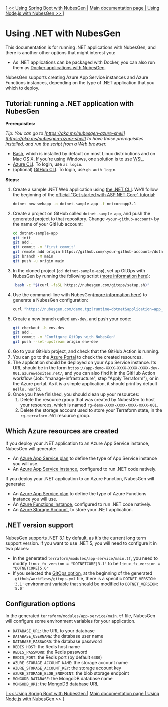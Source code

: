 [[ << Using Spring Boot with NubesGen ](spring-boot.md) | [ Main documentation page ](../README.md) |[ Using Node.js with NubesGen >> ](nodejs.md)]

# Using .NET with NubesGen

This documentation is for running .NET applications with NubesGen, and there is another other options that might interest you:

- As .NET applications can be packaged with Docker, you can also run them as [Docker applications with NubesGen](docker.md).

NubesGen supports creating Azure App Service instances and Azure Functions instances, depending on the type of .NET application that you which to deploy.

## Tutorial: running a .NET application with NubesGen

__Prerequisites:__

_Tip: You can go to [https://aka.ms/nubesgen-azure-shell](https://aka.ms/nubesgen-azure-shell) to have those prerequisites installed, and run the script from a Web browser._
- [Bash](https://fr.wikipedia.org/wiki/Bourne-Again_shell), which is installed by default on most Linux distributions and on Mac OS X. If you're using Windows, one solution is to use [WSL](https://aka.ms/nubesgen-install-wsl).
- [Azure CLI](https://aka.ms/nubesgen-install-az-cli). To login, use `az login`.
- (optional) [GitHub CLI](https://cli.github.com/). To login, use `gh auth login`.

__Steps:__
1. Create a sample .NET Web application using [the .NET CLI](https://aka.ms/nubesgen-install-dotnet-cli).
   We'll follow the beginning of the [official "Get started with ASP.NET Core" tutorial](https://aka.ms/nubesgen-dotnet-getting-started):
   ```bash
   dotnet new webapp -o dotnet-sample-app -f netcoreapp3.1
   ```
2. Create a project on GitHub called `dotnet-sample-app`, and push the generated project to that repository. Change `<your-github-account>` by the name of your GitHub account:
   ```bash
   cd dotnet-sample-app
   git init
   git add .
   git commit -m "first commit"
   git remote add origin https://github.com/<your-github-account>/dotnet-sample-app.git
   git branch -M main
   git push -u origin main
   ```
3. In the cloned project (`cd dotnet-sample-app`), set up GitOps with NubesGen by running the following script ([more information here](../gitops-quick-start.md)):
   ```bash
    bash -c "$(curl -fsSL https://nubesgen.com/gitops/setup.sh)"
    ```
4. Use the command-line with NubesGen([more information here](../command-line.md)) to generate a NubesGen configuration:
   ```bash
   curl "https://nubesgen.com/demo.tgz?runtime=dotnet&application=app_service.standard&gitops=true" | tar -xzvf -
   ```
5. Create a new branch called `env-dev`, and push your code:
   ```bash
   git checkout -b env-dev
   git add .
   git commit -m 'Configure GitOps with NubesGen'
   git push --set-upstream origin env-dev
   ```
6. Go to your GitHub project, and check that the GitHub Action is running.
7. You can go to the [Azure Portal](https://aka.ms/nubesgen-portal) to check the created resources.
8. The application should be deployed on your App Service instance. Its URL should be in the form `https://app-demo-XXXX-XXXX-XXXX-XXXX-dev-001.azurewebsites.net/`, and you can also find it in the GitHub Action workflow (Job: "manage-infrastructure", step "Apply Terraform"), or in the Azure portal.
As it is a simple application, it should print by default `Hello, world`.
9. Once you have finished, you should clean up your resources:
   1. Delete the resource group that was created by NubesGen to host your resources, which is named `rg-demo-XXXX-XXXX-XXXX-XXXX-001`.
   2. Delete the storage account used to store your Terraform state, in the `rg-terraform-001` resource group.

## Which Azure resources are created

If you deploy your .NET application to an Azure App Service instance, NubesGen will generate:

- An [Azure App Service plan](https://aka.ms/nubesgen-app-service-plans) to define the type of App Service instance you will use.
- An [Azure App Service instance](https://aka.ms/nubesgen-app-service), configured to run .NET code natively.

If you deploy your .NET application to an Azure Function, NubesGen will generate:

- An [Azure App Service plan](https://aka.ms/nubesgen-app-service-plans) to define the type of Azure Functions instance you will use.
- An [Azure Functions instance](https://aka.ms/nubesgen-functions), configured to run .NET code natively.
- An [Azure Storage Account](https://aka.ms/nubesgen-storage), to store your .NET application.

## .NET version support

NubesGen supports .NET 3.1 by default, as it's the current long term support version. If you want to use .NET 5, you will 
need to configure it in two places:

- In the generated `terraform/modules/app-service/main.tf`, you need to modify `linux_fx_version = "DOTNETCORE|3.1"` to be
  `linux_fx_version = "DOTNETCORE|5.0"`
- If you selected the [GitOps option](../gitops-overview.md), at the beginning of the generated `.github/workflows/gitops.yml` file,
  there is a specific `DOTNET_VERSION: '3.1'` environment variable that should be modified to `DOTNET_VERSION: '5.0'`

## Configuration options

In the generated `terraform/modules/app-service/main.tf` file, NubesGen will configure some environment variables
for your application.

- `DATABASE_URL`: the URL to your database
- `DATABASE_USERNAME`: the database user name
- `DATABASE_PASSWORD`: the database password
- `REDIS_HOST`: the Redis host name
- `REDIS_PASSWORD`: the Redis password
- `REDIS_PORT`: the Redis port (by default `6380`)
- `AZURE_STORAGE_ACCOUNT_NAME`: the storage account name
- `AZURE_STORAGE_ACCOUNT_KEY`: the storage account key
- `AZURE_STORAGE_BLOB_ENDPOINT`: the blob storage endpoint
- `MONGODB_DATABASE`: the MongoDB database name
- `MONGODB_URI`: the MongoDB database URL
  
[[ << Using Spring Boot with NubesGen ](spring-boot.md) | [ Main documentation page ](../README.md) |[ Using Node.js with NubesGen >> ](nodejs.md)]
